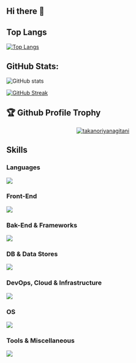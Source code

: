 ## Hi there 👋

<!--
**takanoriyanagitani/takanoriyanagitani** is a ✨ _special_ ✨ repository because its `README.md` (this file) appears on your GitHub profile.

Here are some ideas to get you started:

- 🔭 I’m currently working on ...
- 🌱 I’m currently learning ...
- 👯 I’m looking to collaborate on ...
- 🤔 I’m looking for help with ...
- 💬 Ask me about ...
- 📫 How to reach me: ...
- 😄 Pronouns: ...
- ⚡ Fun fact: ...
-->

## Top Langs

[![Top Langs](https://github-readme-stats.vercel.app/api/top-langs/?username=takanoriyanagitani&layout=compact)](https://github.com/takanoriyanagitani/github-readme-stats)

## GitHub Stats:
	
![GitHub stats](https://github-readme-stats.vercel.app/api?username=takanoriyanagitani&show_icons=true&theme=radical)
	
[![GitHub Streak](https://streak-stats.demolab.com?user=takanoriyanagitani)](https://git.io/streak-stats)

## 🏆 Github Profile Trophy 
<p align="center"> <a href="https://github.com/ryo-ma/github-profile-trophy"><img src="https://github-profile-trophy-ten.vercel.app/?username=takanoriyanagitani&column=5&theme=radical&margin-w=15&margin-h=15" alt="takanoriyanagitani" /></a></p>

## Skills

### Languages

<p align="left">
  <a href="https://skillicons.dev">
    <img src="https://skillicons.dev/icons?i=js,bash,c,cs,cpp,fortran,go,java,lua,perl,php,powershell,py,ruby,rust,swift,ts,wasm" />
  </a>
</p>

### Front-End

<p align="left">
  <a href="https://skillicons.dev">
    <img src="https://skillicons.dev/icons?i=html,css,react,d3,htmx,jquery,selenium,svg,wasm,webpack" />
  </a>
</p>

### Bak-End & Frameworks

<p align="left">
  <a href="https://skillicons.dev">
    <img src="https://skillicons.dev/icons?i=nodejs,express,actix,deno,dotnet,hibernate,jest,maven,wasm,npm,yarn" />
  </a>
</p>

### DB & Data Stores

<p align="left">
  <a href="https://skillicons.dev">
    <img src="https://skillicons.dev/icons?i=postgres,mongodb,mysql,redis,sqlite" />
  </a>
</p>

### DevOps, Cloud & Infrastructure

<p align="left">
  <a href="https://skillicons.dev">
    <img src="https://skillicons.dev/icons?i=ansible,aws,docker,gcp,githubactions,grafana,kubernetes,nginx,prometheus,terraform" />
  </a>
</p>

### OS

<p align="left">
  <a href="https://skillicons.dev">
    <img src="https://skillicons.dev/icons?i=debian,linux,ubuntu,windows" />
  </a>
</p>

### Tools & Miscellaneous

<p align="left">
  <a href="https://skillicons.dev">
    <img src="https://skillicons.dev/icons?i=cmake,eclipse,emacs,git,github,gitlab,gmail,jest,latex,md,matlab,npm,octave,qt,regex,stackoverflow,selenium,vim,visualstudio,vscode,yarn,ps" />
  </a>
</p>


<!--
### All

<p align="left">
  <a href="https://skillicons.dev">
    <img src="https://skillicons.dev/icons?i=js,html,css,react,nodejs,express,postgres,actix,ansible,apple,aws,bash,c,cs,cpp,cmake,d3,debian,deno,docker,dotnet,eclipse,emacs,fortran,gcp,git,github,githubactions,gitlab,gmail,go,grafana,hibernate,html,htmx,java,jest,jquery,kubernetes,latex,linux,lua,md,matlab,maven,mongodb,mysql,nginx,npm,octave,perl,ps,php,powershell,prometheus,py,qt,redis,regex,ruby,rust,sqlite,stackoverflow,selenium,svg,swift,terraform,ts,ubuntu,vim,visualstudio,vscode,wasm,webpack,windows,yarn" />
  </a>
</p>
-->
